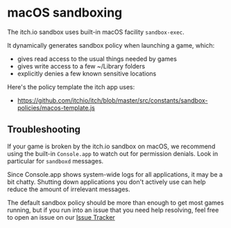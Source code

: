# macOS sandboxing

The itch.io sandbox uses built-in macOS facility `sandbox-exec`.

It dynamically generates sandbox policy when launching a game, which:

  * gives read access to the usual things needed by games
  * gives write access to a few ~/Library folders
  * explicitly denies a few known sensitive locations

Here's the policy template the itch app uses:

  * <https://github.com/itchio/itch/blob/master/src/constants/sandbox-policies/macos-template.js>

## Troubleshooting

If your game is broken by the itch.io sandbox on macOS, we recommend using
the built-in `Console.app` to watch out for permission denials. Look in
particular for `sandboxd` messages.

Since Console.app shows system-wide logs for all applications, it may be a bit
chatty. Shutting down applications you don't actively use can help reduce
the amount of irrelevant messages.

The default sandbox policy should be more than enough to get most games running,
but if you run into an issue that you need help resolving, feel free to open
an issue on our [Issue Tracker](https://github.com/itchio/itch/issues)
